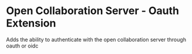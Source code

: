 # Open Collaboration Server - Oauth Extension

Adds the ability to authenticate with the open collaboration server through oauth or oidc